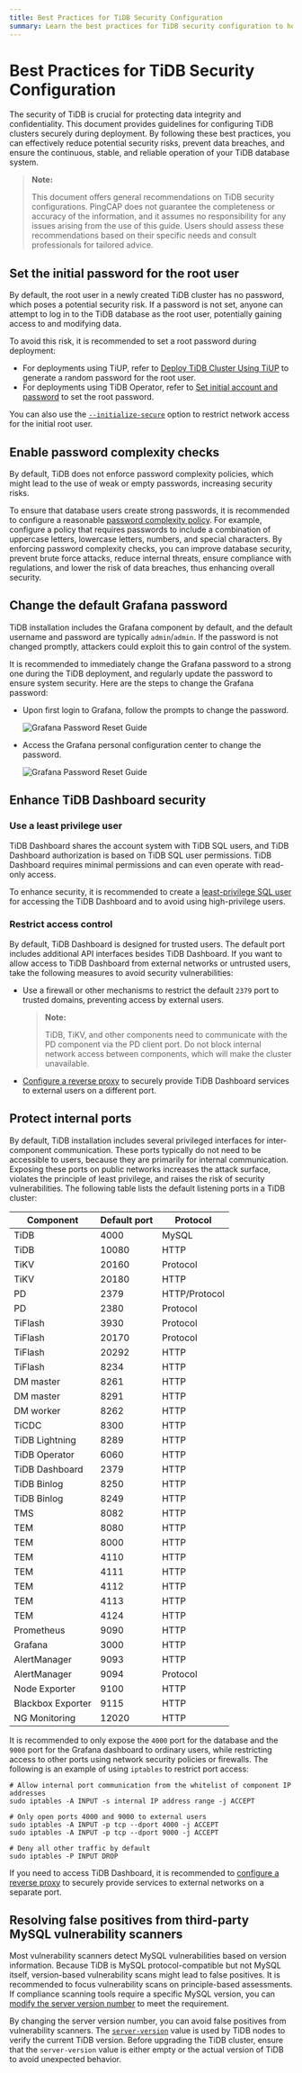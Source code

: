 ```yaml
---
title: Best Practices for TiDB Security Configuration
summary: Learn the best practices for TiDB security configuration to help mitigate potential security risks.
---
```


# Best Practices for TiDB Security Configuration

The security of TiDB is crucial for protecting data integrity and confidentiality. This document provides guidelines for configuring TiDB clusters securely during deployment. By following these best practices, you can effectively reduce potential security risks, prevent data breaches, and ensure the continuous, stable, and reliable operation of your TiDB database system.

> **Note:**
>
> This document offers general recommendations on TiDB security configurations. PingCAP does not guarantee the completeness or accuracy of the information, and it assumes no responsibility for any issues arising from the use of this guide. Users should assess these recommendations based on their specific needs and consult professionals for tailored advice.

## Set the initial password for the root user

By default, the root user in a newly created TiDB cluster has no password, which poses a potential security risk. If a password is not set, anyone can attempt to log in to the TiDB database as the root user, potentially gaining access to and modifying data.

To avoid this risk, it is recommended to set a root password during deployment:

- For deployments using TiUP, refer to [Deploy TiDB Cluster Using TiUP](/production-deployment-using-tiup.md#step-7-start-a-tidb-cluster) to generate a random password for the root user.
- For deployments using TiDB Operator, refer to [Set initial account and password](https://docs.pingcap.com/tidb-in-kubernetes/stable/initialize-a-cluster#set-initial-account-and-password) to set the root password.

You can also use the [`--initialize-secure`](/command-line-flags-for-tidb-configuration.md#--initialize-secure) option to restrict network access for the initial root user.

## Enable password complexity checks

By default, TiDB does not enforce password complexity policies, which might lead to the use of weak or empty passwords, increasing security risks.

To ensure that database users create strong passwords, it is recommended to configure a reasonable [password complexity policy](/password-management.md#password-complexity-policy). For example, configure a policy that requires passwords to include a combination of uppercase letters, lowercase letters, numbers, and special characters. By enforcing password complexity checks, you can improve database security, prevent brute force attacks, reduce internal threats, ensure compliance with regulations, and lower the risk of data breaches, thus enhancing overall security.

## Change the default Grafana password

TiDB installation includes the Grafana component by default, and the default username and password are typically `admin`/`admin`. If the password is not changed promptly, attackers could exploit this to gain control of the system.

It is recommended to immediately change the Grafana password to a strong one during the TiDB deployment, and regularly update the password to ensure system security. Here are the steps to change the Grafana password:

- Upon first login to Grafana, follow the prompts to change the password.

    ![Grafana Password Reset Guide](https://docs-download.pingcap.com/media/images/docs/grafana-password-reset1.png)

- Access the Grafana personal configuration center to change the password.

    ![Grafana Password Reset Guide](https://docs-download.pingcap.com/media/images/docs/grafana-password-reset2.png)

## Enhance TiDB Dashboard security

### Use a least privilege user

TiDB Dashboard shares the account system with TiDB SQL users, and TiDB Dashboard authorization is based on TiDB SQL user permissions. TiDB Dashboard requires minimal permissions and can even operate with read-only access.

To enhance security, it is recommended to create a [least-privilege SQL user](/dashboard/dashboard-user.md) for accessing the TiDB Dashboard and to avoid using high-privilege users.

### Restrict access control

By default, TiDB Dashboard is designed for trusted users. The default port includes additional API interfaces besides TiDB Dashboard. If you want to allow access to TiDB Dashboard from external networks or untrusted users, take the following measures to avoid security vulnerabilities:

- Use a firewall or other mechanisms to restrict the default `2379` port to trusted domains, preventing access by external users.

    > **Note:**
    >
    > TiDB, TiKV, and other components need to communicate with the PD component via the PD client port. Do not block internal network access between components, which will make the cluster unavailable.

- [Configure a reverse proxy](/dashboard/dashboard-ops-reverse-proxy.md#use-tidb-dashboard-behind-a-reverse-proxy) to securely provide TiDB Dashboard services to external users on a different port.

## Protect internal ports

By default, TiDB installation includes several privileged interfaces for inter-component communication. These ports typically do not need to be accessible to users, because they are primarily for internal communication. Exposing these ports on public networks increases the attack surface, violates the principle of least privilege, and raises the risk of security vulnerabilities. The following table lists the default listening ports in a TiDB cluster:

| Component         | Default port| Protocol   |
|-------------------|-------------|------------|
| TiDB              | 4000        | MySQL      |
| TiDB              | 10080       | HTTP       |
| TiKV              | 20160       | Protocol   |
| TiKV              | 20180       | HTTP       |
| PD                | 2379        | HTTP/Protocol|
| PD                | 2380        | Protocol   |
| TiFlash           | 3930        | Protocol   |
| TiFlash           | 20170       | Protocol   |
| TiFlash           | 20292       | HTTP       |
| TiFlash           | 8234        | HTTP       |
| DM master         | 8261        | HTTP       |
| DM master         | 8291        | HTTP       |
| DM worker         | 8262        | HTTP       |
| TiCDC             | 8300        | HTTP       |
| TiDB Lightning    | 8289        | HTTP       |
| TiDB Operator     | 6060        | HTTP       |
| TiDB Dashboard    | 2379        | HTTP       |
| TiDB Binlog       |  8250  | HTTP       |
| TiDB Binlog       |  8249 | HTTP      |
| TMS               | 8082        | HTTP       |
| TEM               | 8080        | HTTP       |
| TEM               | 8000        | HTTP       |
| TEM               | 4110        | HTTP       |
| TEM               | 4111        | HTTP       |
| TEM               | 4112        | HTTP       |
| TEM               | 4113        | HTTP       |
| TEM               | 4124        | HTTP       |
| Prometheus        | 9090        | HTTP       |
| Grafana           | 3000        | HTTP       |
| AlertManager      | 9093        | HTTP       |
| AlertManager      | 9094        | Protocol   |
| Node Exporter     | 9100        | HTTP       |
| Blackbox Exporter | 9115        | HTTP       |
| NG Monitoring     | 12020       | HTTP       |

It is recommended to only expose the `4000` port for the database and the `9000` port for the Grafana dashboard to ordinary users, while restricting access to other ports using network security policies or firewalls. The following is an example of using `iptables` to restrict port access:

```shell
# Allow internal port communication from the whitelist of component IP addresses
sudo iptables -A INPUT -s internal IP address range -j ACCEPT

# Only open ports 4000 and 9000 to external users
sudo iptables -A INPUT -p tcp --dport 4000 -j ACCEPT
sudo iptables -A INPUT -p tcp --dport 9000 -j ACCEPT

# Deny all other traffic by default
sudo iptables -P INPUT DROP
```

If you need to access TiDB Dashboard, it is recommended to [configure a reverse proxy](/dashboard/dashboard-ops-reverse-proxy.md#use-tidb-dashboard-behind-a-reverse-proxy) to securely provide services to external networks on a separate port.

## Resolving false positives from third-party MySQL vulnerability scanners

Most vulnerability scanners detect MySQL vulnerabilities based on version information. Because TiDB is MySQL protocol-compatible but not MySQL itself, version-based vulnerability scans might lead to false positives. It is recommended to focus vulnerability scans on principle-based assessments. If compliance scanning tools require a specific MySQL version, you can [modify the server version number](/faq/high-reliability-faq.md#does-tidb-support-modifying-the-mysql-version-string-of-the-server-to-a-specific-one-that-is-required-by-the-security-vulnerability-scanning-tool) to meet the requirement.

By changing the server version number, you can avoid false positives from vulnerability scanners. The [`server-version`](/tidb-configuration-file.md#server-version) value is used by TiDB nodes to verify the current TiDB version. Before upgrading the TiDB cluster, ensure that the `server-version` value is either empty or the actual version of TiDB to avoid unexpected behavior.